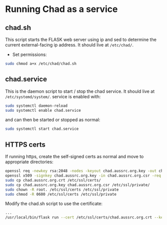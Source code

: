 # Running Chad as a service

## chad.sh
This script starts the FLASK web server using ip and sed to determine the current external-facing ip address. It should live at `/etc/chad/`. 

 - Set permissions:
```bash
sudo chmod a+x /etc/chad/chad.sh
```

## chad.service
This is the daemon script to start / stop the chad service. It should live at `/etc/systemd/system/`. service is enabled with:

```bash
sudo systemctl daemon-reload
sudo systemctl enable chad.service
```

and can then be started or stopped as normal:

```bash
sudo systemctl start chad.service
```

## HTTPS certs
If running https, create the self-signed certs as normal and move to appropriate directories:

```bash
openssl req -newkey rsa:2048 -nodes -keyout chad.aussrc.org.key -out chad.aussrc.org.csr
openssl x509 -signkey chad.aussrc.org.key -in chad.aussrc.org.csr -req -days 365 -out chad.aussrc.org.crt
sudo cp chad.aussrc.org.crt /etc/ssl/certs/
sudo cp chad.aussrc.org.key chad.aussrc.org.csr /etc/ssl/private/
sudo chown -R root. /etc/ssl/certs /etc/ssl/private
sudo chmod -R 0600 /etc/ssl/certs /etc/ssl/private
```
Modify the chad.sh script to use the certificate:

```bash
...
/usr/local/bin/flask run --cert /etc/ssl/certs/chad.aussrc.org.crt --key /etc/ssl/private/chad.aussrc.org.key -h `ip -o route get to 8.8.8.8 | sed -n 's/.*src \([0-9.]\+\).*/\1/p' ` -p 443
```

